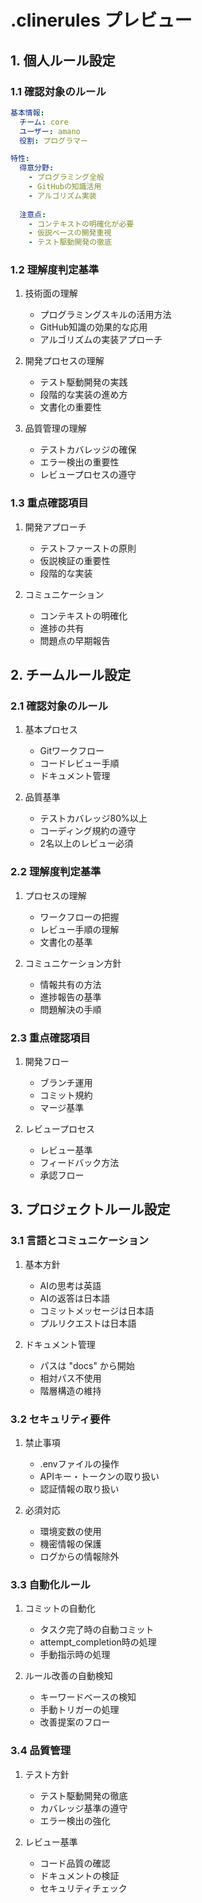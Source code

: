 # .clinerules プレビュー

## 1. 個人ルール設定

### 1.1 確認対象のルール

```yaml
基本情報:
  チーム: core
  ユーザー: amano
  役割: プログラマー

特性:
  得意分野:
    - プログラミング全般
    - GitHubの知識活用
    - アルゴリズム実装
  
  注意点:
    - コンテキストの明確化が必要
    - 仮説ベースの開発重視
    - テスト駆動開発の徹底
```

### 1.2 理解度判定基準

1. 技術面の理解
   - プログラミングスキルの活用方法
   - GitHub知識の効果的な応用
   - アルゴリズムの実装アプローチ

2. 開発プロセスの理解
   - テスト駆動開発の実践
   - 段階的な実装の進め方
   - 文書化の重要性

3. 品質管理の理解
   - テストカバレッジの確保
   - エラー検出の重要性
   - レビュープロセスの遵守

### 1.3 重点確認項目

1. 開発アプローチ
   - テストファーストの原則
   - 仮説検証の重要性
   - 段階的な実装

2. コミュニケーション
   - コンテキストの明確化
   - 進捗の共有
   - 問題点の早期報告

## 2. チームルール設定

### 2.1 確認対象のルール

1. 基本プロセス
   - Gitワークフロー
   - コードレビュー手順
   - ドキュメント管理

2. 品質基準
   - テストカバレッジ80%以上
   - コーディング規約の遵守
   - 2名以上のレビュー必須

### 2.2 理解度判定基準

1. プロセスの理解
   - ワークフローの把握
   - レビュー手順の理解
   - 文書化の基準

2. コミュニケーション方針
   - 情報共有の方法
   - 進捗報告の基準
   - 問題解決の手順

### 2.3 重点確認項目

1. 開発フロー
   - ブランチ運用
   - コミット規約
   - マージ基準

2. レビュープロセス
   - レビュー基準
   - フィードバック方法
   - 承認フロー

## 3. プロジェクトルール設定

### 3.1 言語とコミュニケーション

1. 基本方針
   - AIの思考は英語
   - AIの返答は日本語
   - コミットメッセージは日本語
   - プルリクエストは日本語

2. ドキュメント管理
   - パスは "docs" から開始
   - 相対パス不使用
   - 階層構造の維持

### 3.2 セキュリティ要件

1. 禁止事項
   - .envファイルの操作
   - APIキー・トークンの取り扱い
   - 認証情報の取り扱い

2. 必須対応
   - 環境変数の使用
   - 機密情報の保護
   - ログからの情報除外

### 3.3 自動化ルール

1. コミットの自動化
   - タスク完了時の自動コミット
   - attempt_completion時の処理
   - 手動指示時の処理

2. ルール改善の自動検知
   - キーワードベースの検知
   - 手動トリガーの処理
   - 改善提案のフロー

### 3.4 品質管理

1. テスト方針
   - テスト駆動開発の徹底
   - カバレッジ基準の遵守
   - エラー検出の強化

2. レビュー基準
   - コード品質の確認
   - ドキュメントの検証
   - セキュリティチェック